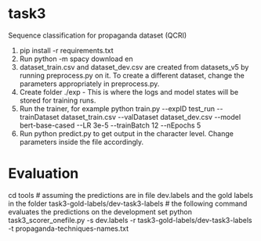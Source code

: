 # task3
Sequence classification for propaganda dataset (QCRI)

1. pip install -r requirements.txt 
2. Run python -m spacy download en
3. dataset_train.csv and dataset_dev.csv are created from datasets_v5 by running preprocess.py on it. To create a different 
dataset, change the parameters appropriately in preprocess.py.
4. Create folder ./exp - This is where the logs and model states will be stored for training runs. 
5. Run the trainer, for example 
python train.py --expID test_run --trainDataset dataset_train.csv --valDataset dataset_dev.csv --model bert-base-cased --LR 3e-5 --trainBatch 12 --nEpochs 5
6. Run python predict.py to get output in the character level. Change parameters inside the file accordingly.


# Evaluation 
cd tools # assuming the predictions are in file dev.labels and the gold labels in the folder task3-gold-labels/dev-task3-labels
	 # the following command evaluates the predictions on the development set 
python task3_scorer_onefile.py -s dev.labels -r task3-gold-labels/dev-task3-labels -t propaganda-techniques-names.txt
